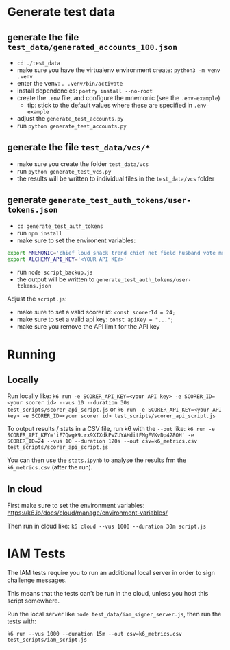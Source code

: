 # Generate test data

## generate the file `test_data/generated_accounts_100.json`

- `cd ./test_data`
- make sure you have the virtualenv environment create: `python3 -m venv .venv`
- enter the venv: `. .venv/bin/activate`
- install dependencies: `poetry install --no-root`
- create the `.env` file, and configure the mnemonic (see the `.env-example`)
  - tip: stick to the default values where these are specified in `.env-example`
- adjust the `generate_test_accounts.py`
- run `python generate_test_accounts.py`

## generate the file `test_data/vcs/*`

- make sure you create the folder `test_data/vcs`
- run `python generate_test_vcs.py`
- the results will be written to individual files in the `test_data/vcs` folder

## generate `generate_test_auth_tokens/user-tokens.json`

- `cd generate_test_auth_tokens`
- run `npm install`
- make sure to set the environent variables:

```bash
export MNEMONIC='chief loud snack trend chief net field husband vote message decide replace'
export ALCHEMY_API_KEY='<YOUR API KEY>'
```

- run `node script_backup.js`
- the output will be written to `generate_test_auth_tokens/user-tokens.json`

Adjust the `script.js`:

- make sure to set a valid scorer id: `const scorerId = 24;`
- make sure to set a valid api key: `const apiKey = "...";`
- make sure you remove the API limit for the API key

# Running

## Locally

Run locally like:
`k6 run -e SCORER_API_KEY=<your API key> -e SCORER_ID=<your scorer id> --vus 10 --duration 30s test_scripts/scorer_api_script.js`
or
`k6 run -e SCORER_API_KEY=<your API key> -e SCORER_ID=<your scorer id> test_scripts/scorer_api_script.js`

To output results / stats in a CSV file, run k6 with the `--out` like:
`k6 run -e SCORER_API_KEY='iE7QwgX9.rx9XIXdkPwZUYAHditFMgFVKvDp428OH' -e SCORER_ID=24 --vus 10 --duration 120s --out csv=k6_metrics.csv test_scripts/scorer_api_script.js`

You can then use the `stats.ipynb` to analyse the results frm the `k6_metrics.csv` (after the run).

## In cloud

First make sure to set the environment variables:
https://k6.io/docs/cloud/manage/environment-variables/

Then run in cloud like:
`k6 cloud --vus 1000 --duration 30m script.js`

# IAM Tests

The IAM tests require you to run an additional local server in order to sign
challenge messages.

This means that the tests can't be run in the cloud, unless you host this script
somewhere.

Run the local server like `node test_data/iam_signer_server.js`, then run the
tests with:

`k6 run --vus 1000 --duration 15m --out csv=k6_metrics.csv test_scripts/iam_script.js`
